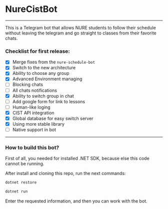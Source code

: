 # NureCistBot
---
This is a Telegram bot that allows NURE students to follow their schedule without leaving the telegram and go straight to classes from their favorite chats.

### Checklist for first release:
- [x] Merge fixes from the `nure-schedule-bot` 
- [x] Switch to the new architecture
- [x] Ability to choose any group
- [x] Advanced Environment managing
- [ ] Blocking chats
- [ ] All chats notifications
- [x] Ability to switch group in chat
- [ ] Add google form for link to lessons
- [ ] Human-like loging
- [x] CIST API integration
- [x] Global database for easy switch server
- [x] Using more stable library
- [ ] Native support in bot

---
### How to build this bot?

First of all, you needed for installed .NET SDK, because else this code cannot be running.

After install and cloning this repo, run the next commands:
```bash
dotnet restore
```
```bash
dotnet run
```
Enter the requested information, and then you can work with the bot.